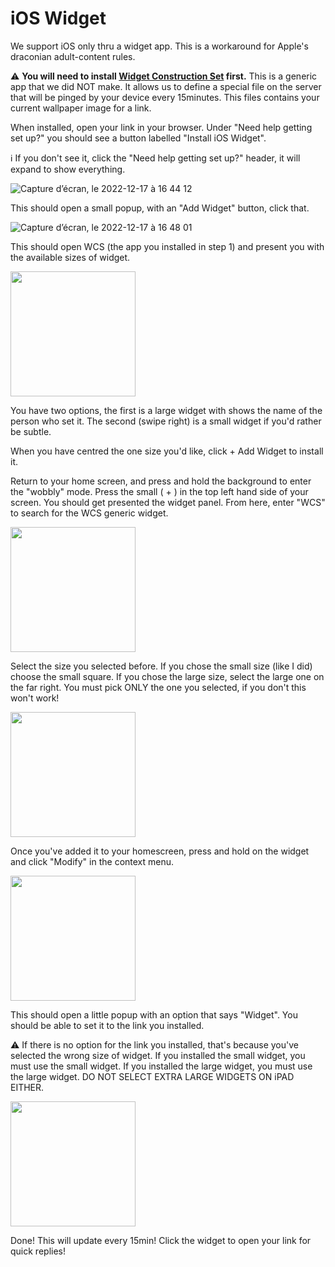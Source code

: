 # iOS Widget
 We support iOS only thru a widget app. This is a workaround for Apple's draconian adult-content rules.
 
⚠️ **You will need to install [Widget Construction Set](https://apps.apple.com/us/app/widget-construction-set/id6444323235?platform=iphone) first.** This is a generic app that we did NOT make. It allows us to define a special file on the server that will be pinged by your device every 15minutes. This files contains your current wallpaper image for a link.

When installed, open your link in your browser. Under "Need help getting set up?" you should see a button labelled "Install iOS Widget".

ℹ️ If you don't see it, click the "Need help getting set up?" header, it will expand to show everything.

![Capture d’écran, le 2022-12-17 à 16 44 12](https://user-images.githubusercontent.com/83324179/208267054-67ea1f2a-7111-4939-9754-020b9801158f.png)

This should open a small popup, with an "Add Widget" button, click that.

![Capture d’écran, le 2022-12-17 à 16 48 01](https://user-images.githubusercontent.com/83324179/208267138-e8b4dc48-0423-4593-9cde-6c1c6f9614f8.png)

This should open WCS (the app you installed in step 1) and present you with the available sizes of widget.

<img width="200" src="https://user-images.githubusercontent.com/83324179/208267304-05a3c833-cef9-4aef-b339-6ed84e38e964.jpeg"/>

You have two options, the first is a large widget with shows the name of the person who set it. The second (swipe right) is a small widget if you'd rather be subtle.

When you have centred the one size you'd like, click + Add Widget to install it.

Return to your home screen, and press and hold the background to enter the "wobbly" mode. Press the small ( + ) in the top left hand side of your screen. You should get presented the widget panel. From here, enter "WCS" to search for the WCS generic widget.

<img width="200" src="https://user-images.githubusercontent.com/83324179/208267387-804d4dd6-65c4-40fb-b246-4c28b85d8ff5.PNG"/>

Select the size you selected before. If you chose the small size (like I did) choose the small square. If you chose the large size, select the large one on the far right. You must pick ONLY the one you selected, if you don't this won't work!

<img width="200" src="https://user-images.githubusercontent.com/83324179/208267388-046d0f76-55e7-464d-9e08-a0d32e7e2c00.PNG"/>

Once you've added it to your homescreen, press and hold on the widget and click "Modify" in the context menu.

<img width="200" src="https://user-images.githubusercontent.com/83324179/208267391-4351e5f3-5374-43bb-8a6b-fc5a8ee4fb4b.PNG"/>

This should open a little popup with an option that says "Widget". You should be able to set it to the link you installed.

⚠️ If there is no option for the link you installed, that's because you've selected the wrong size of widget. If you installed the small widget, you must use the small widget. If you installed the large widget, you must use the large widget. DO NOT SELECT EXTRA LARGE WIDGETS ON iPAD EITHER.

<img width="200" src="https://user-images.githubusercontent.com/83324179/208267392-cd2961a6-8967-44c4-8f43-db6b81381047.PNG"/>

Done! This will update every 15min! Click the widget to open your link for quick replies!

